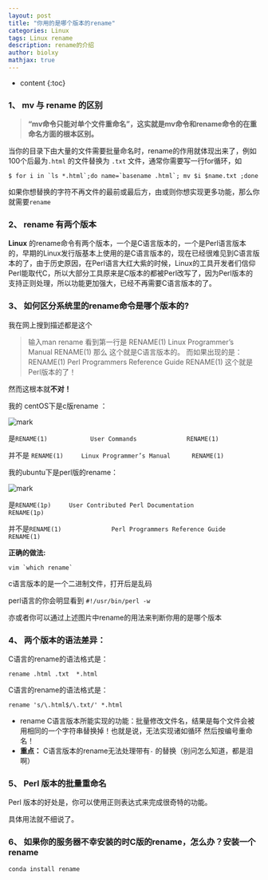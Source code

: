 ```yaml
---
layout: post
title: "你用的是哪个版本的rename"
categories: Linux
tags: Linux rename
description: rename的介绍
author: biolxy
mathjax: true
---
```


* content
{:toc}






### 1、 mv 与 rename 的区别

>  **“mv命令只能对单个文件重命名”，这实就是mv命令和rename命令的在重命名方面的根本区别。**

当你的目录下由大量的文件需要批量命名时，rename的作用就体现出来了，例如100个后最为`.html` 的文件替换为 `.txt` 文件，通常你需要写一行for循环，如

```shell
$ for i in `ls *.html`;do name=`basename .html`; mv $i $name.txt ;done
```

如果你想替换的字符不再文件的最前或最后方，由或则你想实现更多功能，那么你就需要`rename`

### 2、 rename 有两个版本

**Linux** 的rename命令有两个版本，一个是C语言版本的，一个是Perl语言版本的，早期的Linux发行版基本上使用的是C语言版本的，现在已经很难见到C语言版本的了，由于历史原因，在Perl语言大红大紫的时候，Linux的工具开发者们信仰Perl能取代C，所以大部分工具原来是C版本的都被Perl改写了，因为Perl版本的支持正则处理，所以功能更加强大，已经不再需要C语言版本的了。

### 3、 如何区分系统里的rename命令是哪个版本的?

我在网上搜到描述都是这个

> 输入man rename 看到第一行是
> RENAME(1)     Linux Programmer’s Manual      RENAME(1)
> 那么 这个就是C语言版本的。
> 而如果出现的是：
> RENAME(1)              Perl Programmers Reference Guide              RENAME(1)
> 这个就是Perl版本的了！

然而这根本就**不对！**

我的 centOS下是c版rename ：

![mark](http://oiz501hli.bkt.clouddn.com/blog/180815/97ElgiA8d0.jpg?imageslim)

是`RENAME(1)            User Commands              RENAME(1)`

并不是 `RENAME(1)     Linux Programmer’s Manual      RENAME(1)`

我的ubuntu下是perl版的rename：

![mark](http://oiz501hli.bkt.clouddn.com/blog/180815/BIbgEChBhI.jpg?imageslim)

是`RENAME(1p)     User Contributed Perl Documentation          RENAME(1p)`

并不是`RENAME(1)              Perl Programmers Reference Guide              RENAME(1)`

**正确的做法:**

```shell
vim `which rename`
```

c语言版本的是一个二进制文件，打开后是乱码

perl语言的你会明显看到 `#!/usr/bin/perl -w` 

亦或者你可以通过上述图片中rename的用法来判断你用的是哪个版本

### 4、 两个版本的语法差异：

C语言的rename的语法格式是：

```shell
rename .html .txt  *.html
```

C语言的rename的语法格式是：

```shell
rename 's/\.html$/\.txt/' *.html
```

- rename C语言版本所能实现的功能：批量修改文件名，结果是每个文件会被用相同的一个字符串替换掉！也就是说，无法实现诸如循环 然后按编号重命名！
- **重点：** C语言版本的rename无法处理带有`-` 的替换（别问怎么知道，都是泪啊）

### 5、 Perl 版本的批量重命名

Perl 版本的好处是，你可以使用正则表达式来完成很奇特的功能。

具体用法就不细说了。

### 6、 如果你的服务器不幸安装的时C版的rename，怎么办？安装一个rename

```
conda install rename
```

